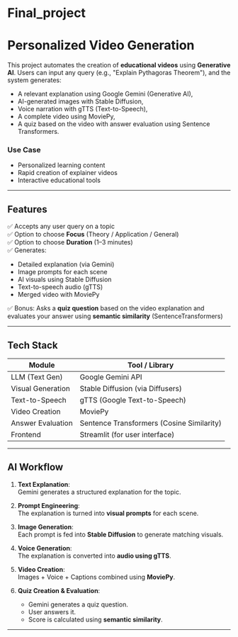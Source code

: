 # Final_project
# Personalized Video Generation

This project automates the creation of **educational videos** using **Generative AI**. Users can input any query (e.g., "Explain Pythagoras Theorem"), and the system generates:
- A relevant explanation using Google Gemini (Generative AI),
- AI-generated images with Stable Diffusion,
- Voice narration with gTTS (Text-to-Speech),
- A complete video using MoviePy,
- A quiz based on the video with answer evaluation using Sentence Transformers.

### Use Case
- Personalized learning content
- Rapid creation of explainer videos
- Interactive educational tools

---

## Features

✅ Accepts any user query on a topic  
✅ Option to choose **Focus** (Theory / Application / General)  
✅ Option to choose **Duration** (1–3 minutes)  
✅ Generates:
- Detailed explanation (via Gemini)
- Image prompts for each scene
- AI visuals using Stable Diffusion
- Text-to-speech audio (gTTS)
- Merged video with MoviePy

✅ Bonus: Asks a **quiz question** based on the video explanation and evaluates your answer using **semantic similarity** (SentenceTransformers)

---

## Tech Stack

| Module              | Tool / Library                          |
|---------------------|-----------------------------------------|
| LLM (Text Gen)      | Google Gemini API                       |
| Visual Generation   | Stable Diffusion (via Diffusers)        |
| Text-to-Speech      | gTTS (Google Text-to-Speech)            |
| Video Creation      | MoviePy                                 |
| Answer Evaluation   | Sentence Transformers (Cosine Similarity) |
| Frontend            | Streamlit (for user interface)          |

---

## AI Workflow

1. **Text Explanation**:  
   Gemini generates a structured explanation for the topic.

2. **Prompt Engineering**:  
   The explanation is turned into **visual prompts** for each scene.

3. **Image Generation**:  
   Each prompt is fed into **Stable Diffusion** to generate matching visuals.

4. **Voice Generation**:  
   The explanation is converted into **audio using gTTS**.

5. **Video Creation**:  
   Images + Voice + Captions combined using **MoviePy**.

6. **Quiz Creation & Evaluation**:  
   - Gemini generates a quiz question.  
   - User answers it.  
   - Score is calculated using **semantic similarity**.

---
